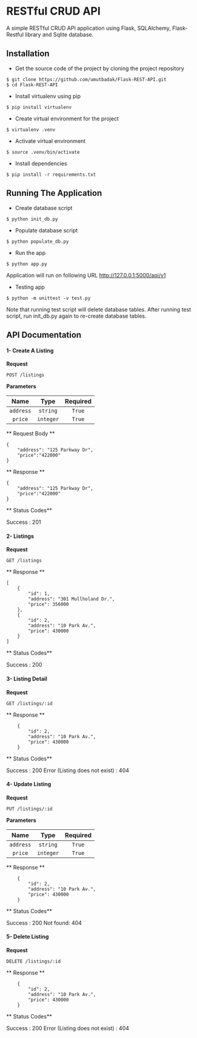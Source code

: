 # RESTful CRUD API
 A simple RESTful CRUD API application using Flask, SQLAlchemy, Flask-Restful library and Sqlite database.
 
## Installation 
* Get the source code of the project by cloning the project repository

```
$ git clone https://github.com/umutbadak/Flask-REST-API.git
$ cd Flask-REST-API
```

* Install virtualenv using pip
```
$ pip install virtualenv 
```
* Create virtual environment for the project
```
$ virtualenv .venv 
```  
* Activate virtual environment
```
$ source .venv/bin/activate
```  
 * Install dependencies
```
$ pip install -r requirements.txt
``` 
## Running The Application
* Create database script
```
$ python init_db.py
``` 
* Populate database script
```
$ python populate_db.py
``` 
* Run the app 
```
$ python app.py
```
Application will run on following URL http://127.0.0.1:5000/api/v1

* Testing app
```
$ python -m unittest -v test.py
```
Note that running test script will delete database tables. After running test script,  run init_db.py again to re-create database tables.

## API Documentation

#### 1- Create A Listing

**Request**
```
POST /listings
```
**Parameters**

Name|Type|Required
:-:|:-:|:-:
`address`|`string`|`True`
`price`|`integer`|`True`


** Request Body **
```
{
    "address": "125 Parkway Dr", 
    "price":"422000"
}
```

** Response **

```
{
    "address": "125 Parkway Dr", 
    "price":"422000"
}
```

** Status Codes** 

Success : 201 

#### 2- Listings

**Request**
```
GET /listings
```

** Response **

```
[
    {
        "id": 1,
        "address": "301 Mullholand Dr.",
        "price": 356000
    },
    {
        "id": 2,
        "address": "10 Park Av.",
        "price": 430000
    }
]
```

** Status Codes** 

Success : 200
 
#### 3- Listing Detail 

**Request**
```
GET /listings/:id
```

** Response **

```
    {
        "id": 2,
        "address": "10 Park Av.",
        "price": 430000
    }
```

** Status Codes** 

Success : 200
Error (Listing does not exist) : 404

#### 4- Update Listing 

**Request**
```
PUT /listings/:id
```

**Parameters**

Name|Type|Required
:-:|:-:|:-:
`address`|`string`|`True`
`price`|`integer`|`True`


** Response **

```
    {
        "id": 2,
        "address": "10 Park Av.",
        "price": 430000
    }
```

** Status Codes** 

Success : 200
Not found: 404

#### 5- Delete Listing 

**Request**
```
DELETE /listings/:id
```

** Response **

```
    {
        "id": 2,
        "address": "10 Park Av.",
        "price": 430000
    }
```

** Status Codes** 

Success : 200
Error (Listing does not exist) : 404

